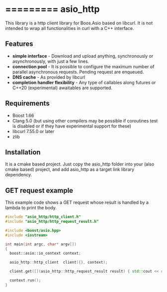 =========
asio_http
=========

This library is a http client library for Boos.Asio based on libcurl. It is not intended to wrap all functionalities in curl with a C++ interface.


Features
--------
* **simple interface** - Download and upload anything, synchronously or asynchronously, with just a few lines.
* **connection pool** - It is possible to configure the maximum number of parallel asynchronous requests. Pending request are enqueued.
* **DNS cache** - As provided by libcurl
* **completion handler flexibility** - Any type of callables along futures or C++20 (experimental) awaitables are supported.

Requirements
------------
* Boost 1.66
* Clang 5.0 (but using other compilers may be possible if coroutines test is disabled or if they have experimental support for these)
* libcurl 7.55.0 or later
* zlib

Installation
------------
It is a cmake based project. Just copy the asio_http folder into your (also cmake based) project, and add asio_http as a target link library dependency.

GET request example
-------------------

This example code shows a GET request whose result is handled by a lambda to print the body.

```c++
#include "asio_http/http_client.h"
#include "asio_http/http_request_result.h"

#include <boost/asio.hpp>
#include <iostream>

int main(int argc, char* argv[])
{
  boost::asio::io_context context;

  asio_http::http_client  client({}, context);

  client.get([](asio_http::http_request_result result) { std::cout << result.get_body_as_string(); }, "www.google.com");

  context.run();
}
```
